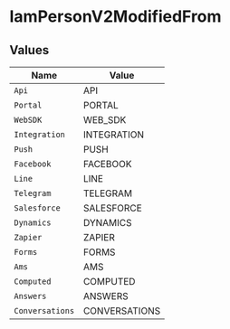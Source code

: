 # IamPersonV2ModifiedFrom


## Values

| Name            | Value           |
| --------------- | --------------- |
| `Api`           | API             |
| `Portal`        | PORTAL          |
| `WebSDK`        | WEB_SDK         |
| `Integration`   | INTEGRATION     |
| `Push`          | PUSH            |
| `Facebook`      | FACEBOOK        |
| `Line`          | LINE            |
| `Telegram`      | TELEGRAM        |
| `Salesforce`    | SALESFORCE      |
| `Dynamics`      | DYNAMICS        |
| `Zapier`        | ZAPIER          |
| `Forms`         | FORMS           |
| `Ams`           | AMS             |
| `Computed`      | COMPUTED        |
| `Answers`       | ANSWERS         |
| `Conversations` | CONVERSATIONS   |